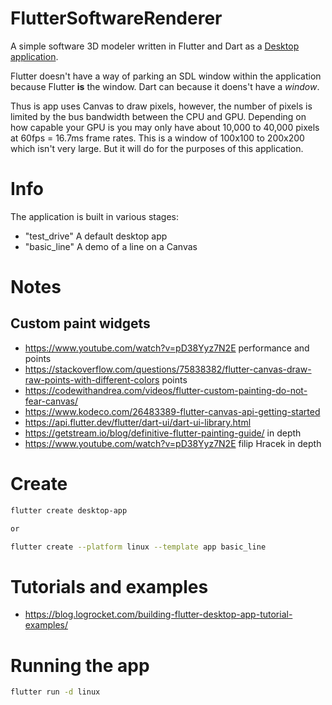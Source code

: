 # FlutterSoftwareRenderer
A simple software 3D modeler written in Flutter and Dart as a [Desktop application](https://flutter.dev/multi-platform/desktop).

Flutter doesn't have a way of parking an SDL window within the application because Flutter **is** the window. Dart can because it doens't have a *window*.

Thus is app uses Canvas to draw pixels, however, the number of pixels is limited by the bus bandwidth between the CPU and GPU. Depending on how capable your GPU is you may only have about 10,000 to 40,000 pixels at 60fps = 16.7ms frame rates. This is a window of 100x100 to 200x200 which isn't very large. But it will do for the purposes of this application.

# Info
The application is built in various stages:
- "test_drive" A default desktop app
- "basic_line" A demo of a line on a Canvas

# Notes
## Custom paint widgets
- https://www.youtube.com/watch?v=pD38Yyz7N2E performance and points
- https://stackoverflow.com/questions/75838382/flutter-canvas-draw-raw-points-with-different-colors points
- https://codewithandrea.com/videos/flutter-custom-painting-do-not-fear-canvas/
- https://www.kodeco.com/26483389-flutter-canvas-api-getting-started
- https://api.flutter.dev/flutter/dart-ui/dart-ui-library.html
- https://getstream.io/blog/definitive-flutter-painting-guide/ in depth
- https://www.youtube.com/watch?v=pD38Yyz7N2E filip Hracek in depth

# Create
```sh
flutter create desktop-app

or

flutter create --platform linux --template app basic_line
```

# Tutorials and examples
- https://blog.logrocket.com/building-flutter-desktop-app-tutorial-examples/

# Running the app
```sh
flutter run -d linux
```